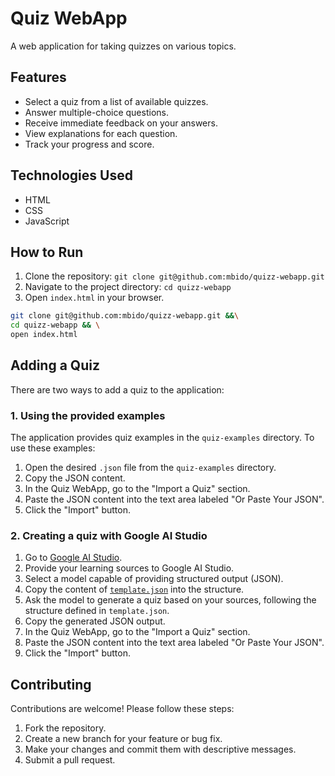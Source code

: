 # Quiz WebApp

A web application for taking quizzes on various topics.

## Features

*   Select a quiz from a list of available quizzes.
*   Answer multiple-choice questions.
*   Receive immediate feedback on your answers.
*   View explanations for each question.
*   Track your progress and score.

## Technologies Used

*   HTML
*   CSS
*   JavaScript

## How to Run

1.  Clone the repository: `git clone git@github.com:mbido/quizz-webapp.git`
2.  Navigate to the project directory: `cd quizz-webapp`
3.  Open `index.html` in your browser.

```sh
git clone git@github.com:mbido/quizz-webapp.git &&\
cd quizz-webapp && \
open index.html
```

## Adding a Quiz

There are two ways to add a quiz to the application:

### 1. Using the provided examples

The application provides quiz examples in the `quiz-examples` directory. To use these examples:

1.  Open the desired `.json` file from the `quiz-examples` directory.
2.  Copy the JSON content.
3.  In the Quiz WebApp, go to the "Import a Quiz" section.
4.  Paste the JSON content into the text area labeled "Or Paste Your JSON".
5.  Click the "Import" button.

### 2. Creating a quiz with Google AI Studio

1.  Go to [Google AI Studio](https://makersuite.google.com/).
2.  Provide your learning sources to Google AI Studio.
3.  Select a model capable of providing structured output (JSON).
4.  Copy the content of [`template.json`](./template.json) into the structure.
5.  Ask the model to generate a quiz based on your sources, following the structure defined in `template.json`.
6.  Copy the generated JSON output.
7.  In the Quiz WebApp, go to the "Import a Quiz" section.
8.  Paste the JSON content into the text area labeled "Or Paste Your JSON".
9.  Click the "Import" button.

## Contributing

Contributions are welcome! Please follow these steps:

1.  Fork the repository.
2.  Create a new branch for your feature or bug fix.
3.  Make your changes and commit them with descriptive messages.
4.  Submit a pull request.
